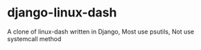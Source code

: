 django-linux-dash
=================

A clone of linux-dash written in Django, Most use psutils, Not use systemcall method
